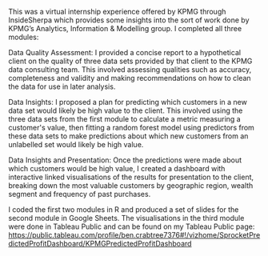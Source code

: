 This was a virtual internship experience offered by KPMG through InsideSherpa which provides some insights into the sort of work done by KPMG’s Analytics, Information & Modelling group. I completed all three modules:

Data Quality Assessment: I provided a concise report to a hypothetical client on the quality of three data sets provided by that client to the KPMG data consulting team. This involved assessing qualities such as accuracy, completeness and validity and making recommendations on how to clean the data for use in later analysis.

Data Insights: I proposed a plan for predicting which customers in a new data set would likely be high value to the client. This involved using the three data sets from the first module to calculate a metric measuring a customer's value, then fitting a random forest model using predictors from these data sets to make predictions about which new customers from an unlabelled set would likely be high value.

Data Insights and Presentation: Once the predictions were made about which customers would be high value, I created a dashboard with interactive linked visualisations of the results for presentation to the client, breaking down the most valuable customers by geographic region, wealth segment and frequency of past purchases.

I coded the first two modules in R and produced a set of slides for the second module in Google Sheets. The visualisations in the third module were done in Tableau Public and can be found on my Tableau Public page: https://public.tableau.com/profile/ben.crabtree7376#!/vizhome/SprocketPredictedProfitDashboard/KPMGPredictedProfitDashboard
